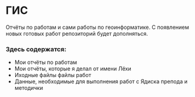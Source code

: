 # ГИС
Отчёты по работам и сами работы по геоинформатике.
С появлением новых готовых работ репозиторий будет дополняться.

### Здесь содержатся:

- Мои отчёты по работам
- Мои отчёты, которые я делал от имени Лёхи
- Иходные файлы файлы работ
- Данные, необходимые для выполнения работ с Ядиска препода и методички
